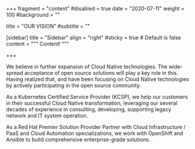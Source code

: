 +++
fragment = "content"
#disabled = true
date = "2020-07-11"
weight = 100
#background = ""

title = "OUR VISION"
#subtitle = ""

[sidebar]
  title = "Sidebar"
  align = "right"
  #sticky = true # Default is false
  content = """
Content!
"""

+++

We believe in further expansion of Cloud Native technologies. The wide-spread acceptance of open source solutions will play a key role in this. Having realized that, and have been focusing on Cloud Native technologies by actively participating in the open source community.

As a Kubernetes Certified Service Provider (KCSP), we help our customers in their successful Cloud Native transformation, leveraging our several decades of experience in consulting, developing, supporting legacy network and IT system operation.

As a Red Hat Premier Solution Provider Partner with Cloud Infrastructure / PaaS and Cloud Automation specializations, we work with OpenShift and Ansible to build comprehensive enterprise-grade solutions.
